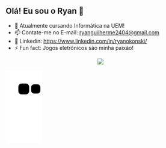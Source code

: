 ## Olá! Eu sou o Ryan 👋

- 🌱 Atualmente cursando Informática na UEM!
- 📫 Contate-me no E-mail: ryanguilherme2404@gmail.com
- 📢 Linkedin: https://www.linkedin.com/in/ryanokonski/
- ⚡ Fun fact: Jogos eletrónicos são minha paixão!

<div align="center">
 <a href="https://github.com/RyanOkonski">
 <img height="200em" src="https://github-readme-stats.vercel.app/api?username=ryanokonski&show_icons=true&theme=algolia&include_all_commits=true&count_private=true"/>
</div>
  
![Snake animation](https://github.com/RyanOkonski/ryanokonski/blob/output/github-contribution-grid-snake.svg)
